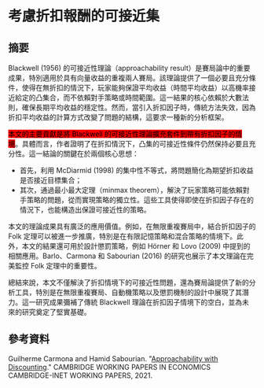 # 考慮折扣報酬的可接近集

## 摘要

Blackwell (1956) 的可接近性理論（approachability result）是賽局論中的重要成果，特別適用於具有向量收益的重複兩人賽局。該理論提供了一個必要且充分條件，使得在無折扣的情況下，玩家能夠保證平均收益（時間平均收益）以高機率接近給定的凸集合，而不依賴對手策略或時間範圍。這一結果的核心依賴於大數法則，確保長期平均收益的穩定性。然而，當引入折扣因子時，傳統方法失效，因為折扣平均收益的計算方式改變了問題的結構，這要求一種新的分析框架。

<mark style="background-color:red;">本文的主要貢獻是將 Blackwell 的可接近性理論擴充套件到帶有折扣因子的情境</mark>。具體而言，作者證明了在折扣情況下，凸集的可接近性條件仍然保持必要且充分性。這一結論的關鍵在於兩個核心思想：

* 首先，利用 McDiarmid (1998) 的集中性不等式，將問題簡化為期望折扣收益是否接近目標集合；
* 其次，通過最小最大定理（minmax theorem），解決了玩家策略可能依賴對手策略的問題，從而實現策略的獨立性。這些工具使得即使在折扣因子存在的情況下，也能構造出保證可接近性的策略。

本文的理論成果具有廣泛的應用價值。例如，在無限重複賽局中，結合折扣因子的 Folk 定理可以被進一步推廣，特別是在有限記憶策略和混合策略的情境下。此外，本文的結果還可用於設計懲罰策略，例如 Hörner 和 Lovo (2009) 中提到的相關應用。Barlo、Carmona 和 Sabourian (2016) 的研究也展示了本文理論在完美監控 Folk 定理中的重要性。

總結來說，本文不僅解決了折扣情境下的可接近性問題，還為賽局論提供了新的分析工具，特別是在無限重複賽局、自動機策略以及懲罰機制的設計中展現了其潛力。這一研究成果彌補了傳統 Blackwell 理論在折扣因子情境下的空白，並為未來的研究奠定了堅實基礎。

## 參考資料

Guilherme Carmona and Hamid Sabourian. "[Approachability with Discounting](https://www.repository.cam.ac.uk/items/fab2e9ab-eda3-4bc8-b5a0-a35adcd42c1e)." CAMBRIDGE WORKING PAPERS IN ECONOMICS CAMBRIDGE-INET WORKING PAPERS, 2021.
